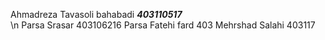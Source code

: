 Ahmadreza Tavasoli bahabadi <i> <b> 403110517 </b></i><br> \\n
Parsa Srasar 403106216
Parsa Fatehi fard 403
Mehrshad Salahi 403117

